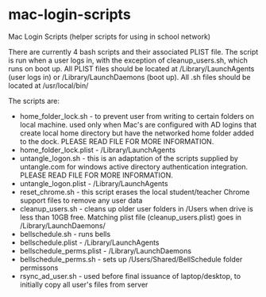 mac-login-scripts
=================

Mac Login Scripts (helper scripts for using in school network)

There are currently 4 bash scripts and their associated PLIST file.  The script is run when a user logs in, with the exception of cleanup_users.sh, which runs on boot up.   All PLIST files should be located at /Library/LaunchAgents (user logs in) or /Library/LaunchDaemons (boot up).  All .sh files should be located at /usr/local/bin/

The scripts are:

  - home_folder_lock.sh      - to prevent user from writing to certain folders on local machine.  used only when
                               Mac's are configured with AD logins that create local home directory but have the
                               networked home folder added to the dock.  PLEASE READ FILE FOR MORE INFORMATION.
  - home_folder_lock.plist   - /Library/LaunchAgents
  - untangle_logon.sh        - this is an adaptation of the scripts supplied by untangle.com for windows active
                               directory authentication integration.  PLEASE READ FILE FOR MORE INFORMATION.
  - untangle_logon.plist     - /Library/LaunchAgents
  - reset_chrome.sh          - this script erases the local student/teacher Chrome support files to remove any user data
  - cleanup_users.sh         - cleans up older user folders in /Users when drive is less than 10GB free.   Matching 
                               plist file (cleanup_users.plist) goes in /Library/LaunchDaemons/
  - bellschedule.sh          - runs bells
  - bellschedule.plist       - /Library/LaunchAgents
  - bellschedule_perms.plist - /Library/LaunchDaemons
  - bellschedule_perms.sh    - sets up /Users/Shared/BellSchedule folder permissons
  - rsync_ad_user.sh         - used before final issuance of laptop/desktop, to initially copy all user's files from server

